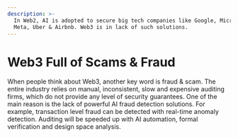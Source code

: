 ```yaml
---
description: >-
  In Web2, AI is adopted to secure big tech companies like Google, Microsoft,
  Meta, Uber & Airbnb. Web3 is in lack of such solutions.
---
```


# Web3 Full of Scams & Fraud

When people think about Web3, another key word is fraud & scam. The entire industry relies on manual, inconsistent, slow and expensive auditing firms, which do not provide any level of security guarantees.  One of the main reason is the lack of powerful AI fraud detection solutions. For example, transaction level fraud can be detected with real-time anomaly detection. Auditing will be speeded up with AI automation, formal verification and design space analysis.
